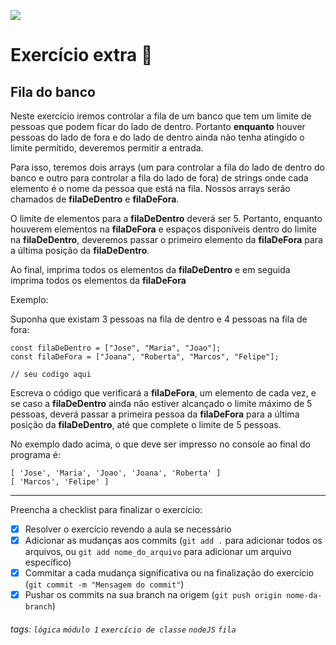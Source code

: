 ![](https://i.imgur.com/xG74tOh.png)

# Exercício extra 🌟

## Fila do banco

Neste exercício iremos controlar a fila de um banco que tem um limite de pessoas que podem ficar do lado de dentro.
Portanto **enquanto** houver pessoas do lado de fora e do lado de dentro ainda não tenha atingido o limite permitido, deveremos permitir a entrada.

Para isso, teremos dois arrays (um para controlar a fila do lado de dentro do banco e outro para controlar a fila do lado de fora) de strings onde cada elemento é o nome da pessoa que está na fila. Nossos arrays serão chamados de **filaDeDentro** e **filaDeFora**.

O limite de elementos para a **filaDeDentro** deverá ser 5.
Portanto, enquanto houverem elementos na **filaDeFora** e espaços disponíveis dentro do limite na **filaDeDentro**, deveremos passar o primeiro elemento da **filaDeFora** para a última posição da **filaDeDentro**.

Ao final, imprima todos os elementos da **filaDeDentro** e em seguida imprima todos os elementos da **filaDeFora**

Exemplo:

Suponha que existam 3 pessoas na fila de dentro e 4 pessoas na fila de fora:
```javascript=
const filaDeDentro = ["Jose", "Maria", "Joao"];
const filaDeFora = ["Joana", "Roberta", "Marcos", "Felipe"];

// seu codigo aqui
```

Escreva o código que verificará a **filaDeFora**, um elemento de cada vez, e se caso a **filaDeDentro** ainda não estiver alcançado o limite máximo de 5 pessoas, deverá passar a primeira pessoa da **filaDeFora** para a última posição da **filaDeDentro**, até que complete o limite de 5 pessoas.

No exemplo dado acima, o que deve ser impresso no console ao final do programa é:

```
[ 'Jose', 'Maria', 'Joao', 'Joana', 'Roberta' ]
[ 'Marcos', 'Felipe' ]
```

---

Preencha a checklist para finalizar o exercício:

- [x] Resolver o exercício revendo a aula se necessário
- [x] Adicionar as mudanças aos commits (`git add .` para adicionar todos os arquivos, ou `git add nome_do_arquivo` para adicionar um arquivo específico)
- [X] Commitar a cada mudança significativa ou na finalização do exercício (`git commit -m "Mensagem do commit"`)
- [X] Pushar os commits na sua branch na origem (`git push origin nome-da-branch`)

###### tags: `lógica` `módulo 1` `exercício de classe` `nodeJS` `fila`